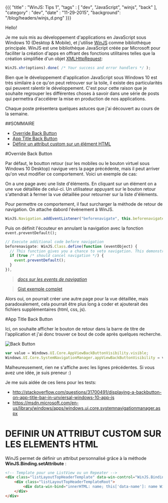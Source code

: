 {{{
    "title" : "WinJS: Tips 1",
    "tags" : [ "dev", "JavaScript", "winjs", "back" ],
    "category" : "dev",
    "date" : "11-29-2015",
    "background": "/blog/headers/winjs_d.png"
}}}

Hello!

Je me suis mis au développement d'applications en JavaScript sous Windows 10 (Desktop & Mobile),
et j'utilise [WinJS](https://github.com/winjs/winjs) comme bibliothèque principale.
WinJS est une bibliothèque JavaScript créée par Microsoft pour faciliter la création d'apps en offrant
des fonctions utilitaires telles que la création simplifiée
d'un objet [XMLHttpRequest](https://developer.mozilla.org/en-US/docs/Web/API/XMLHttpRequest):

```JavaScript
WinJS.xhr(options).done( /* Your success and error handlers */ );
```

Bien que le développement d'application JavaScript sous Windows 10
est très similaire à ce qu'on peut retrouver sur la toile,
il existe des particularités qui peuvent ralentir le développement.
C'est pour cette raison que je souhaite regrouper les différentes choses à savoir dans une série
de posts qui permettra d'accélérer la mise en production de nos applications.

Chaque poste présentera quelques astuces que j'ai découvert au cours de la semaine.

##SOMMAIRE

* [Override Back Button](#override-back-button)
* [App Title Back Button](#app-title-back-button)
* [Définir un attribut custom sur un élément HTML](#attribute)

#Override Back Button<a name="override-back-button"></a>

Par défaut, le boutton retour (sur les mobiles ou le bouton virtuel sous Windows 10 Desktop) navigue vers la page précédente, mais il peut arriver qu'on veut modifier ce comportement. Voici un exemple de cas:

On a une page avec une liste d'éléments. En cliquant sur un élément on a une vue détaillée de celui-ci.
Un utilisateur appuyant sur le bouton retour s'attendrait à fermer la vue détaillée pour retourner sur la liste d'éléments.

Pour permettre ce comportement, il faut surcharger la méthode de retour de navigation.
On attache dabord l'évènement à WinJS.

```JavaScript
WinJS.Navigation.addEventListener("beforenavigate", this.beforenavigate);
```

Puis on définit l'écouteur en annulant la navigation avec la fonction ```event.preventDefault();```

```JavaScript
// Execute additional code before navigation
beforenavigate: WinJS.Class.define(function (eventObject) {
  // This function gives you a chance to veto navigation. This demonstrates that capability
  if (true /* should cancel navigation */) {
    event.preventDefault();
  }
}),
```

>_[docs sur les events de navigation](https://msdn.microsoft.com/en-us/library/windows/apps/br229838.aspx)_

> [Gist exemple complet](https://gist.github.com/rootasjey/87e6cca1c0e37e1eb868)

Alors oui, on pourrait créer une autre page pour la vue détaillée, mais paradoxalement, cela pourrait être plus long à coder et ajouterait des fichiers supplémentaires (html, css, js).


#App Title Back Button <a name="app-title-back-button"></a>

Ici, on souhaite afficher le bouton de retour dans la barre de titre de l'application
et j'ai donc trouver ce bout de code après quelques recherche.

![Back Button](http://i.stack.imgur.com/UKScx.png "Back Button")

```JavaScript
var value = Windows.UI.Core.AppViewBackButtonVisibility.visible;
Windows.UI.Core.SystemNavigationManager.appViewBackButtonVisibility = value;
```

Malheureusement, rien ne s'affiche avec les lignes précédentes. Si vous avez une idée, je suis preneur :)

Je me suis aidée de ces liens pour les tests:

* http://stackoverflow.com/questions/31700491/displaying-a-backbutton-on-app-title-bar-in-unviersal-windows-10-app-js
* https://msdn.microsoft.com/en-us/library/windows/apps/windows.ui.core.systemnavigationmanager.aspx

# DEFINIR UN ATTRIBUT CUSTOM SUR LES ELEMENTS HTML

WinJS permet de définir un attribut personnalisé grâce à la méthode **WinJS.Binding.setAttribute** :

```html
<!-- Template pour une ListView ou un Repeater -->
<div class="listLayoutTopHeaderTemplate" data-win-control="WinJS.Binding.Template">
    <div class="listLayoutTopHeaderTemplateRoot">
        <div data-win-bind="innerHTML: name; this['data-name']: name WinJS.Binding.setAttribute"></div>
    </div>
</div>
```
